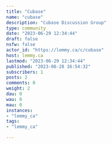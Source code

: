 ```yaml
---
title: "Cubase" 
name: "cubase"
description: "Cubase Discussion Group"
type: community
date: "2023-06-29 12:34:44"
draft: false
nsfw: false
actor_id: "https://lemmy.ca/c/cubase"
host: lemmy.ca
lastmod: "2023-06-29 12:34:44"
published: "2023-06-28 16:54:32"
subscribers: 1
posts: 2
comments: 0
weight: 2
dau: 0
wau: 0
mau: 0
instances:
- "lemmy_ca"
tags: 
- "lemmy_ca"

---
```

